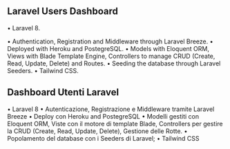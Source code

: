 ## Laravel Users Dashboard

• Laravel 8.

• Authentication, Registration and Middleware through Laravel Breeze.
• Deployed with Heroku and PostegreSQL.
• Models with Eloquent ORM, Views with Blade Template Engine, Controllers to manage CRUD (Create, Read, Update, Delete) and Routes.
• Seeding the database through Laravel Seeders.
• Tailwind CSS.

## Dashboard Utenti Laravel 

• Laravel 8
• Autenticazione, Registrazione e Middleware tramite Laravel Breeze
• Deploy con Heroku and PostegreSQL
• Modelli gestiti con Eloquent ORM, Viste con il motore di template Blade, Controllers per gestire la CRUD (Create, Read, Update, Delete), Gestione delle Rotte.
• Popolamento del database con i Seeders di Laravel;
• Tailwind CSS

